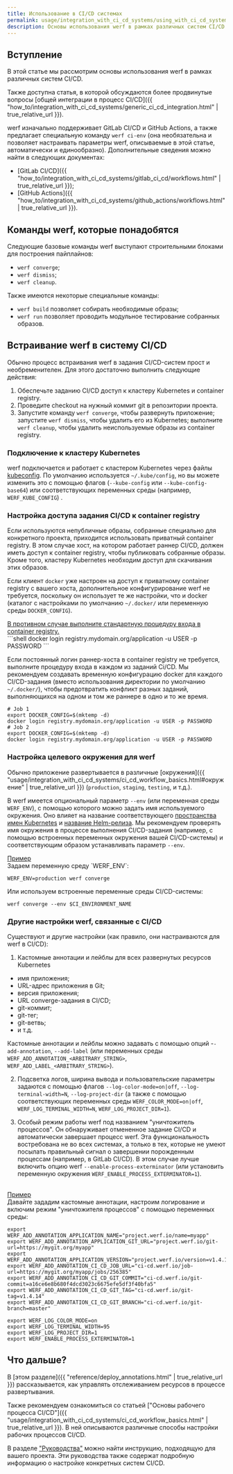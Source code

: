 ```yaml
---
title: Использование в CI/CD системах
permalink: usage/integration_with_ci_cd_systems/using_with_ci_cd_systems.html
description: Основы использования werf в рамках различных систем CI/CD
---
```


## Вступление

В этой статье мы рассмотрим основы использования werf в рамках различных систем CI/CD.

Также доступна статья, в которой обсуждаются более продвинутые вопросы [общей интеграции в процесс CI/CD]({{ "how_to/integration_with_ci_cd_systems/generic_ci_cd_integration.html" | true_relative_url }}).

werf изначально поддерживает GitLab CI/CD и GitHub Actions, а также предлагает специальную команду `werf ci-env` (она необязательна и позволяет настраивать параметры werf, описываемые в этой статье, автоматически и единообразно). Дополнительные сведения можно найти в следующих документах:

 - [GitLab CI/CD]({{ "how_to/integration_with_ci_cd_systems/gitlab_ci_cd/workflows.html" | true_relative_url }});
 - [GitHub Actions]({{ "how_to/integration_with_ci_cd_systems/github_actions/workflows.html" | true_relative_url }}).

## Команды werf, которые понадобятся

Следующие базовые команды werf выступают строительными блоками для построения пайплайнов:

 - `werf converge`;
 - `werf dismiss`;
 - `werf cleanup`.

Также имеются некоторые специальные команды:

  - `werf build` позволяет собирать необходимые образы;
  - `werf run` позволяет проводить модульное тестирование собранных образов.

## Встраивание werf в систему CI/CD

Обычно процесс встраивания werf в задания CI/CD-систем прост и необременителен. Для этого достаточно выполнить следующие действия:

 1. Обеспечьте заданию CI/CD доступ к кластеру Kubernetes и container registry.
 2. Проведите checkout на нужный коммит git в репозитории проекта.
 3. Запустите команду `werf converge`, чтобы развернуть приложение; запустите `werf dismiss`, чтобы удалить его из Kubernetes; выполните `werf cleanup`, чтобы удалить неиспользуемые образы из container registry.

### Подключение к кластеру Kubernetes

werf подключается и работает с кластером Kubernetes через файлы [kubeconfig](https://kubernetes.io/docs/concepts/configuration/organize-cluster-access-kubeconfig/). По умолчанию используется `~/.kube/config`, но вы можете изменить это с помощью флагов (`--kube-config` или `--kube-config-base64`) или соответствующих переменных среды (например, `WERF_KUBE_CONFIG`) .

### Настройка доступа задания CI/CD к container registry

Если используются непубличные образы, собранные специально для конкретного проекта, приходится использовать приватный container registry. В этом случае хост, на котором работает раннер CI/CD, должен иметь доступ к container registry, чтобы публиковать собранные образы. Кроме того, кластеру Kubernetes необходим доступ для скачивания этих образов.

Если клиент `docker` уже настроен на доступ к приватному container registry с вашего хоста, дополнительное конфигурирование werf не требуется, поскольку он использует те же настройки, что и docker (каталог с настройками по умолчанию `~/.docker/` или переменную среды `DOCKER_CONFIG`).

<div class="details">
<a href="javascript:void(0)" class="details__summary">В противном случае выполните стандартную процедуру входа в container registry.</a>
<div class="details__content" markdown="1">
```shell
docker login registry.mydomain.org/application -u USER -p PASSWORD
```

Если постоянный логин раннер-хоста в container registry не требуется, выполните процедуру входа в каждом из заданий Ci/CD. Мы рекомендуем создавать временную конфигурацию docker для каждого CI/CD-задания (вместо использования директории по умолчанию `~/.docker/`), чтобы предотвратить конфликт разных заданий, выполняющихся на одном и том же раннере в одно и то же время.

```shell
# Job 1
export DOCKER_CONFIG=$(mktemp -d)
docker login registry.mydomain.org/application -u USER -p PASSWORD
# Job 2
export DOCKER_CONFIG=$(mktemp -d)
docker login registry.mydomain.org/application -u USER -p PASSWORD
```
</div>
</div>

### Настройка целевого окружения для werf

Обычно приложение развертывается в различные [окружения]({{ "usage/integration_with_ci_cd_systems/ci_cd_workflow_basics.html#окружение" | true_relative_url }}) (`production`, `staging`, `testing`, и т.д.).

В werf имеется опциональный параметр `--env` (или переменная среды `WERF_ENV`), с помощью которого можно задать имя используемого окружения. Оно влияет на название соответствующего [пространства имен Kubernetes]() и [название Helm-релиза](). Мы рекомендуем проверять имя окружения в процессе выполнения CI/CD-задания (например, с помощью встроенных переменных окружения вашей CI/CD-системы) и соответствующим образом устанавливать параметр `--env`.

<div class="details">
<a href="javascript:void(0)" class="details__summary">Пример</a>
<div class="details__content" markdown="1">
Задаем переменную среду `WERF_ENV`:

```shell
WERF_ENV=production werf converge
```

Или используем встроенные переменные среды CI/CD-системы:

```shell
werf converge --env $CI_ENVIRONMENT_NAME
```
</div>
</div>

### Другие настройки werf, связанные с CI/CD

Существуют и другие настройки (как правило, они настраиваются для werf в CI/CD):

 1. Кастомные аннотации и лейблы для всех развернутых ресурсов Kubernetes
   - имя приложения;
   - URL-адрес приложения в Git;
   - версия приложения;
   - URL converge-задания в CI/CD;
   - git-коммит;
   - git-тег;
   - git-ветвь;
   - и т.д.

Кастомные аннотации и лейблы можно задавать с помощью опций -`-add-annotation`, `--add-label` (или переменных среды `WERF_ADD_ANNOTATION_<ARBITRARY_STRING>`, `WERF_ADD_LABEL_<ARBITRARY_STRING>`).

 2. Подсветка логов, ширина вывода и пользовательские параметры задаются с помощью флагов `--log-color-mode=on|off`, `--log-terminal-width=N`, `--log-project-dir` (а также с помощью соответствующих переменных среды `WERF_COLOR_MODE=on|off`, `WERF_LOG_TERMINAL_WIDTH=N`, `WERF_LOG_PROJECT_DIR=1`).

 3. Особый режим работы werf под названием "уничтожитель процессов". Он обнаруживает отмененное задание CI/CD и автоматически завершает процесс werf. Эта функциональность востребована не во всех системах, а только в тех, которые не умеют посылать правильный сигнал о завершении порожденным процессам (например, в GitLab CI/CD). В этом случае лучше включить опцию werf `--enable-process-exterminator` (или установить переменную окружения `WERF_ENABLE_PROCESS_EXTERMINATOR=1`).

<br>

<div class="details">
<a href="javascript:void(0)" class="details__summary">Пример</a>
<div class="details__content" markdown="1">
Давайте зададим кастомные аннотации, настроим логирование и включим режим "уничтожителя процессов" с помощью переменных среды:

```shell
export WERF_ADD_ANNOTATION_APPLICATION_NAME="project.werf.io/name=myapp"
export WERF_ADD_ANNOTATION_APPLICATION_GIT_URL="project.werf.io/git-url=https://mygit.org/myapp"
export WERF_ADD_ANNOTATION_APPLICATION_VERSION="project.werf.io/version=v1.4.14"
export WERF_ADD_ANNOTATION_CI_CD_JOB_URL="ci-cd.werf.io/job-url=https://mygit.org/myapp/jobs/256385"
export WERF_ADD_ANNOTATION_CI_CD_GIT_COMMIT="ci-cd.werf.io/git-commit=a16ce6e8b680f4dcd3023c6675efe5df3f40bfa5"
export WERF_ADD_ANNOTATION_CI_CD_GIT_TAG="ci-cd.werf.io/git-tag=v1.4.14"
export WERF_ADD_ANNOTATION_CI_CD_GIT_BRANCH="ci-cd.werf.io/git-branch=master"

export WERF_LOG_COLOR_MODE=on
export WERF_LOG_TERMINAL_WIDTH=95
export WERF_LOG_PROJECT_DIR=1
export WERF_ENABLE_PROCESS_EXTERMINATOR=1
```
</div>
</div>

## Что дальше?

В [этом разделе]({{ "reference/deploy_annotations.html" | true_relative_url }}) рассказывается, как управлять отслеживанием ресурсов в процессе развертывания.

Также рекомендуем ознакомиться со статьей ["Основы рабочего процесса CI/CD"]({{ "usage/integration_with_ci_cd_systems/ci_cd_workflow_basics.html" | true_relative_url }}). В ней описываются различные способы настройки рабочих процессов CI/CD.

В разделе ["Руководства"](/guides.html) можно найти инструкцию, подходящую для вашего проекта. Эти руководства также содержат подробную информацию о настройке конкретных систем CI/CD.
